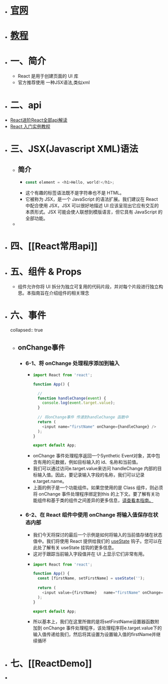 - # [官网](https://react.docschina.org/)
- # [教程](https://upmostly.com/tutorials/react-hello-world-your-first-react-app)
- # 一、简介
	- React 是用于创建页面的 UI 库
	- 官方推荐使用 一种JSX语法,类似xml
- # 二、api
- [React进阶React全部api解读](https://blog.csdn.net/weixin_43484007/article/details/124391509)
- [React 入门实例教程](http://www.ruanyifeng.com/blog/2015/03/react.html)
- # 三、JSX(Javascript XML)语法
	- ## 简介
		- ```js
		  const element = <h1>Hello, world!</h1>;
		  ```
		- 这个有趣的标签语法既不是字符串也不是 HTML。
		- 它被称为 JSX，是一个 JavaScript 的语法扩展。我们建议在 React 中配合使用 JSX，JSX 可以很好地描述 UI 应该呈现出它应有交互的本质形式。JSX 可能会使人联想到模版语言，但它具有 JavaScript 的全部功能。
	-
- # 四、[[React常用api]]
- # 五、组件 & Props
	- 组件允许你将 UI 拆分为独立可复用的代码片段，并对每个片段进行独立构思。本指南旨在介绍组件的相关理念
- # 六、事件
  collapsed:: true
	- ## onChange事件
		- ### 6-1、将 onChange 处理程序添加到输入
			- ```js
			  import React from 'react';
			  
			  function App() {
			  
			    // 
			    function handleChange(event) {
			      console.log(event.target.value);
			    }
			    
			    // 将onChange事件 传递到handleChange 函数中
			    return (
			      <input name="firstName" onChange={handleChange} />
			    );
			  }
			  
			  export default App;
			  ```
			- onChange 事件处理程序返回一个Synthetic Event对象，其中包含有用的元数据，例如目标输入的 id、名称和当前值。
			- 我们可以通过访问e.target.value来访问 handleChange 内部的目标输入值。因此，要记录输入字段的名称，我们可以记录e.target.name。
			- 上面的例子是一个功能组件。如果您使用的是 Class 组件，则必须将 onChange 事件处理程序绑定到this 的上下文。要了解有关功能组件和基于类的组件之间差异的更多信息，[请查看本指南。](https://upmostly.com/tutorials/react-functional-vs-class-components)
		- ### 6-2、在 React 组件中使用 onChange 将输入值保存在状态内部
			- 我们今天将探讨的最后一个示例是如何将输入的当前值存储在状态值中。我们将使用 React 提供给我们的 [useState](https://upmostly.com/tutorials/simplifying-react-state-and-the-usestate-hook) 钩子。您可以在此处了解有关 useState 挂钩的更多信息。
			- 这对于跟踪当前输入字段值并在 UI 上显示它们非常有用。
			- ```js
			  import React from 'react';
			  
			  function App() {
			    const [firstName, setFirstName] = useState('');
			    
			    return (
			      <input value={firstName}   name="firstName" onChange={e => setFirstName(e.target.value)} />
			    );
			  }
			  
			  export default App;
			  ```
			- 所以基本上，我们在这里所做的是将setFirstName设置器函数附加到 onChange 事件处理程序，该处理程序将e.target.value下的输入值传递给我们，然后将其设置为设置输入值的firstName并继续循环
- # 七、[[ReactDemo]]
-
